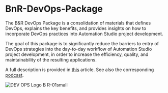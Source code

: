 # BnR-DevOps-Package
The B&R DevOps Package is a consolidation of materials that defines DevOps, explains the key benefits, and provides insights on how to incorporate DevOps practices into Automation Studio project development. 

The goal of this package is to significantly reduce the barriers to entry of DevOps strategies into the day-to-day workflow of Automation Studio project development, in order to increase the efficiency, quality, and maintainability of the resulting applications.

A full description is provided in [this](https://www.controldesign.com/development-platforms/article/33005841/devops-strategies-through-the-lens-of-automation-software-development?utm_source=CDES+eNewsletter&utm_medium=email&utm_campaign=CPS230530155&o_eid=1592C5120345J2F&rdx.ident[pull]=omeda|1592C5120345J2F&oly_enc_id=1592C5120345J2F) article. 
See also the corresponding [podcast](https://www.controldesign.com/podcasts/article/33007201/automation-software-development-using-devops-strategies?utm_source=CDES+eNewsletter&utm_medium=email&utm_campaign=CPS230627200&o_eid=1592C5120345J2F&rdx.ident[pull]=omeda|1592C5120345J2F&oly_enc_id=1592C5120345J2F).

![DEV OPS Logo B R-01small](https://github.com/br-automation-com/BnR-DevOps-Package/assets/82159028/12273741-2c68-4497-9999-507875fe6913)
